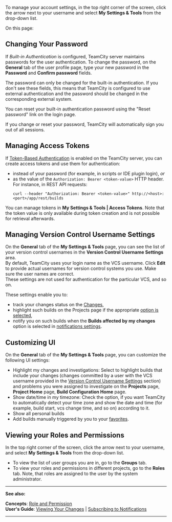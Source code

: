[//]: # (title: Managing your User Account)
[//]: # (auxiliary-id: Managing your User Account)

To manage your account settings, in the top right corner of the screen, click the arrow next to your username and select __My Settings &amp; Tools__ from the drop\-down list.

On this page:

<tag-list of="chapter" mode="tree" depth="5"/>


## Changing Your Password

If _Built-in Authentication_ is configured, TeamCity server maintains passwords for the user authentication. To change the password, on the __General__ tab of the user profile page, type your new password in the __Password__ and __Confirm password__ fields.

The password can only be changed for the built-in authentication. If you don't see these fields, this means that TeamCity is configured to use external authentication and the password should be changed in the corresponding external system. 

You can reset your built-in authentication password using the "Reset password" link on the login page.

If you change or reset your password, TeamCity will automatically sign you out of all sessions.

## Managing Access Tokens

If [Token-Based Authentication](configuring-authentication-settings.md#Token-Based+Authentication) is enabled on the TeamCity server, you can create access tokens and use them for authentication:

* instead of your password (for example, in scripts or IDE plugin login), _or_
* as the value of the `Authorization: Bearer <token-value>` HTTP header. For instance, in REST API requests:   
   ```Shell
   curl --header "Authorization: Bearer <token-value>" http://<host>:<port>/app/rest/builds
   ```

You can manage tokens in __My Settings &amp; Tools | Access Tokens__. Note that the token value is only available during token creation and is not possible for retrieval afterwards.

## Managing Version Control Username Settings

On the __General__ tab of the __My Settings &amp; Tools__ page, you can see the list of your version control usernames in the __Version Control Username Settings__ area.   
By default, TeamCity uses your login name as the VCS username. Click __Edit__ to provide actual usernames for version control systems you use. Make sure the user names are correct.   
These settings are not used for authentication for the particular VCS, and so on.

These settings enable you to:
* track your changes status on the [Changes](viewing-your-changes.md),
* highlight such builds on the Projects page if the appropriate [option is selected](#Customizing+UI),
* notify you on such builds when the __Builds affected by my changes__ option is selected in [notifications settings](subscribing-to-notifications.md#What+Will+Be+Watched).

## Customizing UI

On the __General__ tab of the __My Settings &amp; Tools__ page, you can customize the following UI settings:
* Highlight my changes and investigations: Select to highlight builds that include your changes (changes committed by a user with the VCS username provided in the [Version Control Username Settings](#Managing+Version+Control+Username+Settings) section) and problems you were assigned to investigate on the __Projects__ page, __Project Home__ page, __Build Configuration Home__ page.
* Show date/time in my timezone: Check the option, if you want TeamCity to automatically detect your time zone and show the date and time (for example, build start, vcs change time, and so on) according to it.
* Show all personal builds
* Add builds manually triggered by you to your [favorites](favorite-build.md).

## Viewing your Roles and Permissions
In the top right corner of the screen, click the arrow next to your username, and select __My Settings &amp; Tools__ from the drop-down list.
* To view the list of user groups you are in, go to the __Groups__ tab.
* To view your roles and permissions in different projects, go to the __Roles__ tab. Note, that roles are assigned to the user by the system administrator.

__ __

__See also:__

__Concepts__: [Role and Permission](role-and-permission.md)   
__User's Guide__: [Viewing Your Changes](viewing-your-changes.md) | [Subscribing to Notifications](subscribing-to-notifications.md) 

__ __
